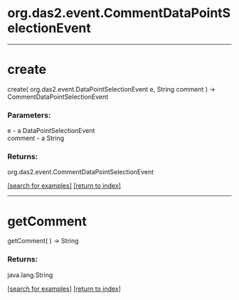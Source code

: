 # org.das2.event.CommentDataPointSelectionEvent



***
<a name="create"></a>
# create
create( org.das2.event.DataPointSelectionEvent e, String comment ) &rarr; CommentDataPointSelectionEvent



### Parameters:
e - a DataPointSelectionEvent
<br>comment - a String

### Returns:
org.das2.event.CommentDataPointSelectionEvent


<a href="https://github.com/autoplot/dev/search?q=create&unscoped_q=create">[search for examples]</a>
<a href="https://github.com/autoplot/documentation/blob/master/javadoc/index-all.md">[return to index]</a>

***
<a name="getComment"></a>
# getComment
getComment(  ) &rarr; String



### Returns:
java.lang.String


<a href="https://github.com/autoplot/dev/search?q=getComment&unscoped_q=getComment">[search for examples]</a>
<a href="https://github.com/autoplot/documentation/blob/master/javadoc/index-all.md">[return to index]</a>

